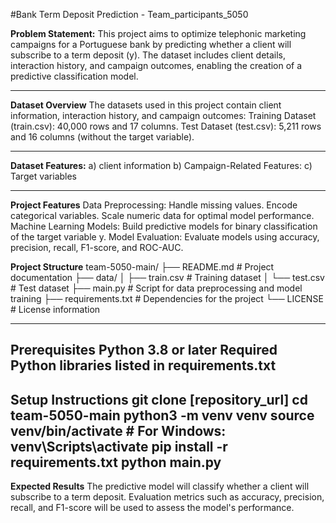 #Bank Term Deposit Prediction - Team_participants_5050

**Problem Statement:**
This project aims to optimize telephonic marketing campaigns for a Portuguese bank by predicting whether a client will subscribe to a term deposit (y). The dataset includes client details, interaction history, and campaign outcomes, enabling the creation of a predictive classification model.

---
**Dataset Overview**
The datasets used in this project contain client information, interaction history, and campaign outcomes:
Training Dataset (train.csv): 40,000 rows and 17 columns.
Test Dataset (test.csv): 5,211 rows and 16 columns (without the target variable).

---
**Dataset Features:**
a) client information
b) Campaign-Related Features:
c) Target variables

---

**Project Features**
Data Preprocessing:
Handle missing values.
Encode categorical variables.
Scale numeric data for optimal model performance.
Machine Learning Models:
Build predictive models for binary classification of the target variable y.
Model Evaluation:
Evaluate models using accuracy, precision, recall, F1-score, and ROC-AUC.

**Project Structure**
team-5050-main/
├── README.md             # Project documentation
├── data/
│   ├── train.csv         # Training dataset
│   └── test.csv          # Test dataset
├── main.py               # Script for data preprocessing and model training
├── requirements.txt      # Dependencies for the project
└── LICENSE               # License information

---

**Prerequisites**
Python 3.8 or later
Required Python libraries listed in requirements.txt
---
**Setup Instructions**
git clone [repository_url]
cd team-5050-main
python3 -m venv venv
source venv/bin/activate  # For Windows: venv\Scripts\activate
pip install -r requirements.txt
python main.py
---

**Expected Results**
The predictive model will classify whether a client will subscribe to a term deposit.
Evaluation metrics such as accuracy, precision, recall, and F1-score will be used to assess the model's performance.

